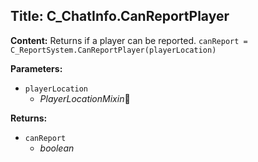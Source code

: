 ## Title: C_ChatInfo.CanReportPlayer

**Content:**
Returns if a player can be reported.
`canReport = C_ReportSystem.CanReportPlayer(playerLocation)`

**Parameters:**
- `playerLocation`
  - *PlayerLocationMixin*🔗

**Returns:**
- `canReport`
  - *boolean*